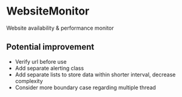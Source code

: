 # WebsiteMonitor
Website availability &amp; performance monitor

## Potential improvement
- Verify url before use
- Add separate alerting class
- Add separate lists to store data within shorter interval, decrease complexity
- Consider more boundary case regarding multiple thread
